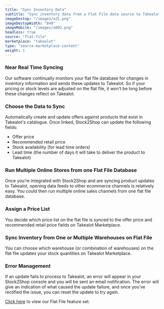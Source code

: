 ```yaml
---
title: "Sync Inventory Data"
subtitle: "Sync inventory data from a Flat File data source to Takealot Marketplace."
imageDestop: "/images/a21.png"
imageDestopWidth: "849"
imageMobile: "/images/a002.png"
headless: true
source: "flat-file"
marketplace: "takealot"
type: "source-marketplace-content"
weight: 1
---
```


### Near Real Time Syncing
Our software continually monitors your flat file database for changes in inventory information and sends these updates to Takealot. So if your pricing or stock levels are adjusted on the flat file, it won’t be long before these changes reflect on Takealot.

### Choose the Data to Sync
Automatically create and update offers against products that exist in Takealot's catalogue. Once linked, Stock2Shop can update the following fields:
- Offer price
- Recommended retail price
- Stock availability (for lead time orders)
- Lead time (the number of days it will take to deliver the product to Takealot)

### Run Multiple Online Stores from one Flat File Database
Once you’re integrated with Stock2Shop and are syncing product updates to Takealot, opening data feeds to other ecommerce channels is relatively easy. You could then run multiple online sales channels from one flat file database.

### Assign a Price List
You decide which price list on the flat file is synced to the offer price and recommended retail price fields on Takealot Marketplace.

### Sync Inventory from One or Multiple Warehouses on Flat File
You can choose which warehouse (or combination of warehouses) on the flat file updates your stock quantities on Takealot Marketplace.

### Error Management
If an update fails to process to Takealot, an error will appear in your Stock2Shop console and you will be sent an email notification. The error will give an indication of what caused the update failure, and once you’ve rectified the issue, you can reset the update to try again.

[Click here](/help/features/flat-file/ "Flat File Features") to view our Flat File feature set.
